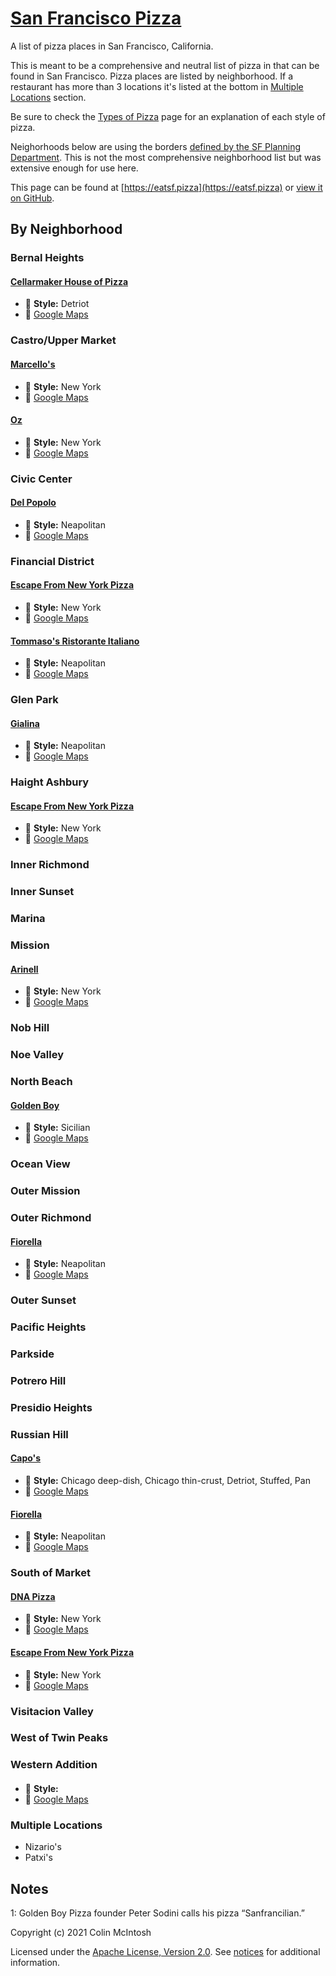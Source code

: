 
# [San Francisco Pizza](https://eatsf.pizza)
A list of pizza places in San Francisco, California.

This is meant to be a comprehensive and neutral list of pizza in that can be found in San Francisco.
Pizza places are listed by neighborhood. If a restaurant has more than 3 locations it's listed at
the bottom in [Multiple Locations](#multiple-locations) section.

Be sure to check the [Types of Pizza](TYPES_OF_PIZZA.md) page for an explanation of each style
of pizza.

Neighorhoods below are using the borders [defined by the SF Planning Department](https://sfplanning.org/resource/neighborhood-group-organizations).
This is not the most comprehensive neighborhood list but was extensive enough for use here.

This page can be found at [https://eatsf.pizza](https://eatsf.pizza) or
[view it on GitHub](https://github.com/colinmcintosh/sf-pizza).

## By Neighborhood

### Bernal Heights

#### [Cellarmaker House of Pizza](https://cellarmakerbrewing.com/house-of-pizza/)
- 🍕 **Style:** Detriot
- 📍 [Google Maps](https://g.page/cellarmakerhouseofpizza)

### Castro/Upper Market

#### [Marcello's](https://marcellospizza420.com/)
- 🍕 **Style:** New York
- 📍 [Google Maps](https://goo.gl/maps/BKQwAxm8qFCiYnDc6)

#### [Oz](https://www.ozpizzasf.com/)
- 🍕 **Style:** New York
- 📍 [Google Maps](https://g.page/ozpizzasf)

### Civic Center

#### [Del Popolo](https://www.delpopolosf.com/)
- 🍕 **Style:** Neapolitan
- 📍 [Google Maps](https://goo.gl/maps/8Awn9ricfCqPntBv9)

### Financial District

#### [Escape From New York Pizza](https://escapefromnewyorkpizza.com/home/downtown/)
- 🍕 **Style:** New York
- 📍 [Google Maps](https://goo.gl/maps/GMmtSt6frhBcB5nA8)

#### [Tommaso's Ristorante Italiano](http://tommasos.com/)
- 🍕 **Style:** Neapolitan
- 📍 [Google Maps](https://g.page/tommasos_sf)

### Glen Park

#### [Gialina](https://www.gialina.com/)
- 🍕 **Style:** Neapolitan
- 📍 [Google Maps](https://goo.gl/maps/nJ59gpEbn1MUXyvd7)

### Haight Ashbury

#### [Escape From New York Pizza](https://escapefromnewyorkpizza.com/home/haight/)
- 🍕 **Style:** New York
- 📍 [Google Maps](https://goo.gl/maps/dqMVCk1JGXsJbaJU8)

### Inner Richmond

### Inner Sunset

### Marina

### Mission

#### [Arinell](http://www.arinellpizza.net/)
- 🍕 **Style:** New York
- 📍 [Google Maps](https://goo.gl/maps/cohQ5tcHeavBG1js6)

### Nob Hill

### Noe Valley

### North Beach

#### [Golden Boy](http://www.goldenboypizza.com/)
- 🍕 **Style:** Sicilian
- 📍 [Google Maps](https://goo.gl/maps/avUgHrEfm2kXAG4y7)

### Ocean View

### Outer Mission

### Outer Richmond

#### [Fiorella](http://www.fiorella-sf.com/)
- 🍕 **Style:** Neapolitan
- 📍 [Google Maps](https://goo.gl/maps/9BD3t4LxicJHbDdVA)

### Outer Sunset

### Pacific Heights

### Parkside

### Potrero Hill

### Presidio Heights

### Russian Hill

#### [Capo's](http://www.sfcapos.com/)
- 🍕 **Style:** Chicago deep-dish, Chicago thin-crust, Detriot, Stuffed, Pan
- 📍 [Google Maps](https://goo.gl/maps/HZ4Wgrkh6nqWT89Q7)

#### [Fiorella](http://www.fiorella-sf.com/)
- 🍕 **Style:** Neapolitan
- 📍 [Google Maps](https://goo.gl/maps/xaq1WoaNLHyLeGZ67)

### South of Market

#### [DNA Pizza](https://www.dnapizza.com/)
- 🍕 **Style:** New York
- 📍 [Google Maps](https://g.page/dnapizza)

#### [Escape From New York Pizza](https://escapefromnewyorkpizza.com/home/soma/)
- 🍕 **Style:** New York
- 📍 [Google Maps](https://goo.gl/maps/KEJxmnbYgGTg7bi76)

### Visitacion Valley

### West of Twin Peaks

### Western Addition

#### []()
- 🍕 **Style:**
- 📍 [Google Maps]()

### Multiple Locations
- Nizario's
- Patxi's

## Notes

1: Golden Boy Pizza founder Peter Sodini calls his pizza “Sanfrancilian.”

Copyright (c) 2021 Colin McIntosh

Licensed under the [Apache License, Version 2.0](LICENSE.md).
See [notices](NOTICE.md) for additional information.
